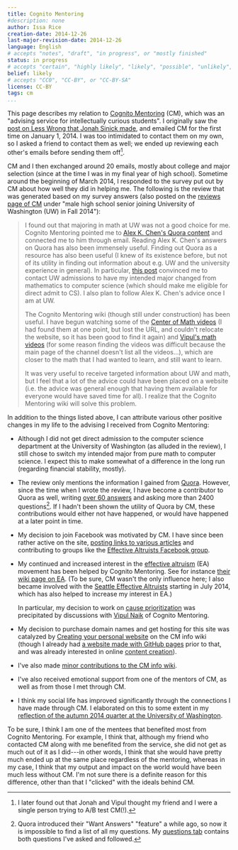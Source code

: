 ```yaml
---
title: Cognito Mentoring
#description: none
author: Issa Rice
creation-date: 2014-12-26
last-major-revision-date: 2014-12-26
language: English
# accepts "notes", "draft", "in progress", or "mostly finished"
status: in progress
# accepts "certain", "highly likely", "likely", "possible", "unlikely", "highly unlikely", "remote", "impossible", "log", "emotional", or "fiction"
belief: likely
# accepts "CC0", "CC-BY", or "CC-BY-SA"
license: CC-BY
tags: cm
...
```


This page describes my relation to [Cognito Mentoring](http://cognitomentoring.org/) (CM), which was an "advising service for intellectually curious students".
I originally saw the [post on Less Wrong that Jonah Sinick made](http://lesswrong.com/lw/jee/cognito_mentoring_an_advising_service_for/), and emailed CM for the first time on January 1, 2014.
I was too intimidated to contact them on my own, so I asked a friend to contact them as well; we ended up reviewing each other's emails before sending them off[^ab].

[^ab]: I later found out that Jonah and Vipul thought my friend and I were a single person trying to A/B test CM(!).

CM and I then exchanged around 20 emails, mostly about college and major selection (since at the time I was in my final year of high school).
Sometime around the beginning of March 2014, I responded to the survey put out by CM about how well they did in helping me.
The following is the review that was generated based on my survey answers (also posted on the [reviews page of CM](http://cognitomentoring.org/reviews-by-students/) under "male high school senior joining University of Washington (UW) in Fall 2014"):

> I found out that majoring in math at UW was not a good choice for me.
> Cognito Mentoring pointed me to [Alex K. Chen's Quora content](http://www.quora.com/Alex-K-Chen) and connected me to him
> through email. Reading Alex K. Chen's answers on Quora has also been
> immensely useful. Finding out Quora as a resource has also been useful
> (I knew of its existence before, but not of its utility in finding out
> information about e.g. UW and the university experience in general). In
> particular, [this post](https://www.quora.com/The-College-and-University-Experience/If-you-could-do-undergrad-over-again-what-would-you-major-in/answer/Alex-K-Chen)
> convinced me to contact UW admissions to have my intended major changed
> from mathematics to computer science (which should make me eligible for
> direct admit to CS). I also plan to follow Alex K. Chen's advice once I
> am at UW.
> 
> The Cognito Mentoring wiki (though still under construction) has been
> useful. I have begun watching some of the [Center of Math
> videos](http://centerofmath.org/videos/index.html) (I had found them at
> one point, but lost the URL, and couldn't relocate the website, so it
> has been good to find it again) and [Vipul's math videos](http://www.youtube.com/user/vipulsclassroom) (for some reason
> finding the videos was difficult because the main page of the channel
> doesn't list all the videos...), which are closer to the math that I had
> wanted to learn, and still want to learn.
> 
> It was very useful to receive targeted information about UW and math,
> but I feel that a lot of the advice could have been placed on a website
> (i.e. the advice was general enough that having them available for
> everyone would have saved time for all). I realize that the Cognito
> Mentoring wiki will solve this problem.

In addition to the things listed above, I can attribute various other positive changes in my life to the advising I received from Cognito Mentoring:


- Although I did not get direct admission to the computer science department at the University of Washington (as alluded in the review), I still chose to switch my intended major from pure math to computer science.
I expect this to make somewhat of a difference in the long run (regarding financial stability, mostly).

- The review only mentions the information I gained from [Quora]().
However, since the time when I wrote the review, I have become a contributor to Quora as well, writing [over 60 answers](https://www.quora.com/Issa-Rice/answers) and asking more than 2400 questions[^questions].
If I hadn't been shown the utility of Quora by CM, these contributions would either not have happened, or would have happened at a later point in time.

[^questions]: Quora introduced their "Want Answers" "feature" a while ago, so now it is impossible to find a list of all my questions.
My [questions tab](https://www.quora.com/Issa-Rice/questions) contains both questions I've asked and followed.

- My decision to join Facebook was motivated by CM.
I have since been rather active on the site, [posting links to various articles](https://www.facebook.com/riceissa) and contributing to groups like the [Effective Altruists Facebook group](https://www.facebook.com/groups/effective.altruists/).

- My continued and increased interest in the [effective altruism]() (EA) movement has been helped by Cognito Mentoring.
See for instance [their wiki page on EA](http://info.cognitomentoring.org/wiki/Effective_altruism).
(To be sure, CM wasn't the only influence here; I also became involved with the [Seattle Effective Altruists](https://www.facebook.com/groups/SeattleEffectiveAltruists/) starting in July 2014, which has also helped to increase my interest in EA.)

    In particular, my decision to work on [cause prioritization]() was precipitated by discussions with [Vipul Naik](http://vipulnaik.com/) of Cognito Mentoring.

- My decision to purchase domain names and get hosting for this site was catalyzed by [Creating your personal website](http://info.cognitomentoring.org/wiki/Creating_your_personal_website) on the CM info wiki (though I already had [a website made with GitHub pages](https://riceissa.github.io/) prior to that, and was already interested in online [content creation]()).

- I've also made [minor contributions to the CM info wiki](http://info.cognitomentoring.org/wiki/Special:Contributions/Riceissa).

- I've also received emotional support from one of the mentors of CM, as well as from those I met through CM.

- I think my social life has improved significantly through the connections I have made through CM.
I elaborated on this to some extent in my [reflection of the autumn 2014 quarter at the University of Washington](my-uw-honors-portfolio#portfolio-statement).

To be sure, I think I am one of the mentees that benefited most from Cognito Mentoring.
For example, I think that, although my friend who contacted CM along with me benefited from the service, she did not get as much out of it as I did---in other words, I think that she would have pretty much ended up at the same place regardless of the mentoring, whereas in my case, I think that my output and impact on the world would have been much less without CM.
I'm not sure there is a definite reason for this difference, other than that I "clicked" with the ideals behind CM.
